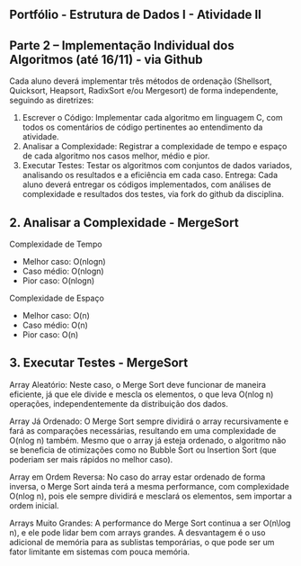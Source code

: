 ## **Portfólio - Estrutura de Dados I - Atividade II**

## **Parte 2** – Implementação Individual dos Algoritmos (até 16/11) - via Github

Cada aluno deverá implementar três métodos de ordenação (Shellsort, Quicksort, Heapsort, RadixSort e/ou Mergesort) de forma independente, seguindo as diretrizes:

1. Escrever o Código: Implementar cada algoritmo em linguagem C, com todos os comentários de código pertinentes ao entendimento da atividade.
2. Analisar a Complexidade: Registrar a complexidade de tempo e espaço de cada algoritmo nos casos melhor, médio e pior.
3. Executar Testes: Testar os algoritmos com conjuntos de dados variados, analisando os resultados e a eficiência em cada caso.
Entrega: Cada aluno deverá entregar os códigos implementados, com análises de complexidade e resultados dos testes, via fork do github da disciplina.

## **2. Analisar a Complexidade** - MergeSort

Complexidade de Tempo
- Melhor caso: O(nlogn)
- Caso médio:  O(nlogn)
- Pior caso:   O(nlogn)

Complexidade de Espaço
- Melhor caso: O(n)
- Caso médio:  O(n)
- Pior caso:   O(n)


## **3. Executar Testes** - MergeSort
Array Aleatório: Neste caso, o Merge Sort deve funcionar de maneira eficiente, já que ele divide e mescla os elementos, o que leva O(nlog n) operações, independentemente da distribuição dos dados.

Array Já Ordenado: O Merge Sort sempre dividirá o array recursivamente e fará as comparações necessárias, resultando em uma complexidade de O(nlog n) também. Mesmo que o array já esteja ordenado, o algoritmo não se beneficia de otimizações como no Bubble Sort ou Insertion Sort (que poderiam ser mais rápidos no melhor caso).

Array em Ordem Reversa: No caso do array estar ordenado de forma inversa, o Merge Sort ainda terá a mesma performance, com complexidade O(nlog n), pois ele sempre dividirá e mesclará os elementos, sem importar a ordem inicial.

Arrays Muito Grandes: A performance do Merge Sort continua a ser O(n\log n), e ele pode lidar bem com arrays grandes. A desvantagem é o uso adicional de memória para as sublistas temporárias, o que pode ser um fator limitante em sistemas com pouca memória.

